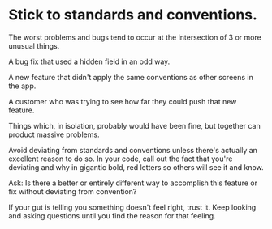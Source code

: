 # Stick to standards and conventions.

The worst problems and bugs tend to occur at the intersection of 3 or more unusual things.

A bug fix that used a hidden field in an odd way.

A new feature that didn't apply the same conventions as other screens in the app.

A customer who was trying to see how far they could push that new feature.

Things which, in isolation, probably would have been fine, but together can product massive problems.

Avoid deviating from standards and conventions unless there's actually an excellent reason to do so. In your code, call out the fact that you're deviating and why in gigantic bold, red letters so others will see it and know.

Ask: Is there a better or entirely different way to accomplish this feature or fix without deviating from convention?

If your gut is telling you something doesn't feel right, trust it. Keep looking and asking questions until you find the reason for that feeling.
